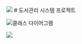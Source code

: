 <img src="https://capsule-render.vercel.app/api?type=waving&color=a6a6df&height=150&section=header" />
# 도서관리 시스템 프로젝트

![클래스 다이어그램](https://github.com/user-attachments/assets/9287ef19-7222-48a4-83f3-4d8fde6d6a7a)

<img src="https://capsule-render.vercel.app/api?type=waving&color=a6a6df&height=150&section=footer" />

